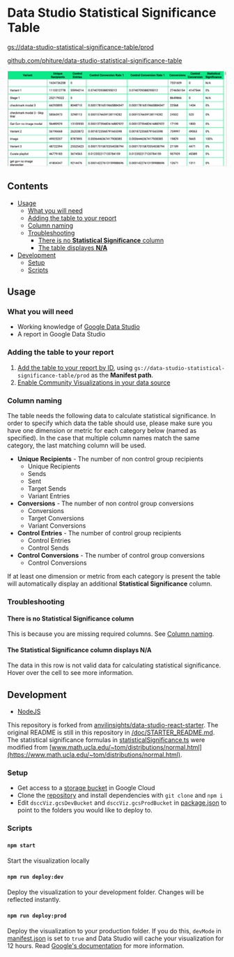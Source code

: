 # Data Studio Statistical Significance Table

[gs://data-studio-statistical-significance-table/prod](https://storage.cloud.google.com/data-studio-statistical-significance-table/prod/manifest.json)

[github.com/phiture/data-studio-statistical-significance-table](https://github.com/phiture/data-studio-statistical-significance-table)

![Table Overview](/doc/screenshots/table-overview.png?raw=true)

## Contents
- [Usage](#usage)
  - [What you will need](#what-you-will-need)
  - [Adding the table to your report](#adding-the-table-to-you-report)
  - [Column naming](#column-naming)
  - [Troubleshooting](#troubleshooting)
    - [There is no **Statistical Significance** column](#there-is-no-statistical-significance-column)
    - [The table displayes **N/A**](#the-table-displays-NA)
- [Development](#development)
  - [Setup](#setup)
  - [Scripts](#scripts)

## Usage
### What you will need
- Working knowledge of [Google Data Studio](https://datastudio.google.com/)
- A report in Google Data Studio

### Adding the table to your report
1. [Add the table to your report by ID](https://support.google.com/datastudio/answer/9206527?hl=en#add-by-id),
using `gs://data-studio-statistical-significance-table/prod` as the **Manifest path**.
3. [Enable Community Visualizations in your data source](https://support.google.com/datastudio/answer/9206527?hl=en)

### Column naming
The table needs the following data to calculate statistical significance.
In order to specify which data the table should use, please make sure
you have one dimension or metric for each category below (named as specified).
In the case that multiple column names match the same category, the last matching column will be used.
- **Unique Recipients**   - The number of non control group recipients
  - Unique Recipients
  - Sends
  - Sent
  - Target Sends
  - Variant Entries
- **Conversions**         - The number of non control group conversions
  - Conversions
  - Target Conversions
  - Variant Conversions
- **Control Entries**     - The number of control group recipients
  - Control Entries
  - Control Sends
- **Control Conversions**  - The number of control group conversions
  - Control Conversions

If at least one dimension or metric from each category is present
the table will automatically display an additional **Statistical Significance** column.

### Troubleshooting
#### There is no **Statistical Significance** column
This is because you are missing required columns.
See [Column naming](#column-naming).

#### The Statistical Significance column displays **N/A**
The data in this row is not valid data for calculating statistical significance.
Hover over the cell to see more information.

## Development
- [NodeJS](https://nodejs.org/en/)

This repository is forked from 
[anvilinsights/data-studio-react-starter](https://github.com/anvilinsights/data-studio-react-starter).
The original README is still in this repository in
[/doc/STARTER_README.md](/doc/STARTER_README.md).
The statistical significance formulas in
[statisticalSignificance.ts](/src/statisticalSignificance.ts)
were modified from
[www.math.ucla.edu/~tom/distributions/normal.html](https://www.math.ucla.edu/~tom/distributions/normal.html).

### Setup
- Get access to a [storage bucket](https://cloud.google.com/storage/docs/creating-buckets)
in Google Cloud
- Clone the
[repository](https://github.com/phiture/data-studio-statistical-significance-table.git)
and install dependencies with `git clone` and `npm i`
- Edit `dsccViz.gcsDevBucket` and `dsccViz.gcsProdBucket` in
[package.json](/package.json)
to point to the folders you would like to deploy to.

### Scripts
#### `npm start`
Start the visualization locally

#### `npm run deploy:dev`
Deploy the visualization to your development folder.
Changes will be reflected instantly.

#### `npm run deploy:prod`
Deploy the visualization to your production folder.
If you do this, `devMode` in
[manifest.json](/src/manifest.json)
is set to `true` and Data Studio will cache your visualization for
12 hours. Read
[Google's documentation](https://developers.google.com/datastudio/visualization/caching)
for more information.
